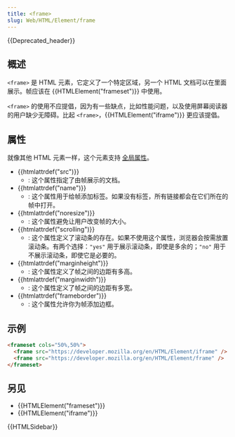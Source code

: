 ```yaml
---
title: <frame>
slug: Web/HTML/Element/frame
---
```


{{Deprecated_header}}

## 概述

`<frame>` 是 HTML 元素，它定义了一个特定区域，另一个 HTML 文档可以在里面展示。帧应该在 {{HTMLElement("frameset")}} 中使用。

`<frame>` 的使用不应提倡，因为有一些缺点，比如性能问题，以及使用屏幕阅读器的用户缺少无障碍。比起 `<frame>`，{{HTMLElement("iframe")}} 更应该提倡。

## 属性

就像其他 HTML 元素一样，这个元素支持 [全局属性](/zh-CN/docs/HTML/Global_attributes)。

- {{htmlattrdef("src")}}
  - : 这个属性指定了由帧展示的文档。
- {{htmlattrdef("name")}}
  - : 这个属性用于给帧添加标签。如果没有标签，所有链接都会在它们所在的帧中打开。
- {{htmlattrdef("noresize")}}
  - : 这个属性避免让用户改变帧的大小。
- {{htmlattrdef("scrolling")}}
  - : 这个属性定义了滚动条的存在。如果不使用这个属性，浏览器会按需放置滚动条。有两个选择：`"yes"` 用于展示滚动条，即使是多余的；`"no"` 用于不展示滚动条，即使它是必要的。
- {{htmlattrdef("marginheight")}}
  - : 这个属性定义了帧之间的边距有多高。
- {{htmlattrdef("marginwidth")}}
  - : 这个属性定义了帧之间的边距有多宽。
- {{htmlattrdef("frameborder")}}
  - : 这个属性允许你为帧添加边框。

## 示例

```html
<frameset cols="50%,50%">
  <frame src="https://developer.mozilla.org/en/HTML/Element/iframe" />
  <frame src="https://developer.mozilla.org/en/HTML/Element/frame" />
</frameset>
```

## 另见

- {{HTMLElement("frameset")}}
- {{HTMLElement("iframe")}}

{{HTMLSidebar}}
